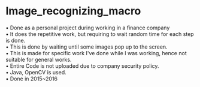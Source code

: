 # Image_recognizing_macro
• Done as a personal project during working in a finance company<br/>
• It does the repetitive work, but requiring to wait random time for each step is done.<br/>
• This is done by waiting until some images pop up to the screen.<br/>
• This is made for specific work I've done while I was working, hence not suitable for general works.<br/>
• Entire Code is not uploaded due to company security policy.<br/>
• Java, OpenCV is used.<br/>
• Done in 2015~2016
